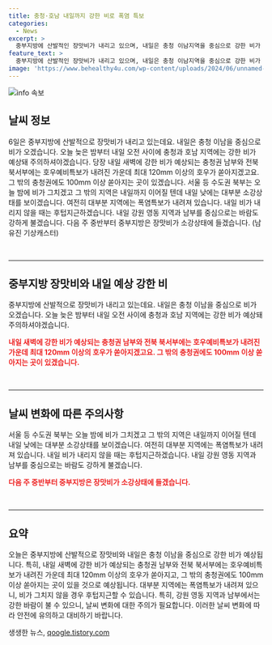 ```yaml
---
title: 충청·호남 내일까지 강한 비로 폭염 특보
categories:
  - News
excerpt: >
  중부지방에 산발적인 장맛비가 내리고 있으며, 내일은 충청 이남지역을 중심으로 강한 비가 예상됩니다. 충청과 호남 지역은 강한 비에 대비해야 하며, 특히 충청권 남부와 전북 북서부는 120mm 이상의 호우가 예상되어 호우예비특보가 발령될 것으로 보입니다. 폭염특보는 여전히 유지되고, 강원 영동 지역과 남부를 중심으로 바람이 강하게 불 것으로 예상됩니다. 내일부터 중부지방은 장맛비가 소강상태로 이어질 전망입니다.
feature_text: >
  중부지방에 산발적인 장맛비가 내리고 있으며, 내일은 충청 이남지역을 중심으로 강한 비가 예상됩니다. 충청과 호남 지역은 강한 비에 대비해야 하며, 특히 충청권 남부와 전북 북서부는 120mm 이상의 호우가 예상되어 호우예비특보가 발령될 것으로 보입니다. 폭염특보는 여전히 유지되고, 강원 영동 지역과 남부를 중심으로 바람이 강하게 불 것으로 예상됩니다. 내일부터 중부지방은 장맛비가 소강상태로 이어질 전망입니다.
image: 'https://www.behealthy4u.com/wp-content/uploads/2024/06/unnamed-file.png'
---
```


<p><img src="https://www.behealthy4u.com/wp-content/uploads/2024/06/unnamed-file.png" alt="info 속보" /></p>

<h2 data-ke-size="size26">날씨 정보</h2>

<p data-ke-size="size16">6일은 중부지방에 산발적으로 장맛비가 내리고 있는데요. 내일은 충청 이남을 중심으로 비가 오겠습니다. 오늘 늦은 밤부터 내일 오전 사이에 충청과 호남 지역에는 강한 비가 예상돼 주의하셔야겠습니다. 당장 내일 새벽에 강한 비가 예상되는 충청권 남부와 전북 북서부에는 호우예비특보가 내려진 가운데 최대 120mm 이상의 호우가 쏟아지겠고요. 그 밖의 충청권에도 100mm 이상 쏟아지는 곳이 있겠습니다. 서울 등 수도권 북부는 오늘 밤에 비가 그치겠고 그 밖의 지역은 내일까지 이어질 텐데 내일 낮에는 대부분 소강상태를 보이겠습니다. 여전히 대부분 지역에는 폭염특보가 내려져 있습니다. 내일 비가 내리지 않을 때는 후텁지근하겠습니다. 내일 강원 영동 지역과 남부를 중심으로는 바람도 강하게 불겠습니다. 다음 주 중반부터 중부지방은 장맛비가 소강상태에 들겠습니다. (남유진 기상캐스터)</p>

<p data-ke-size="size16">&nbsp;</p>

<hr>

<h2 data-ke-size="size26">중부지방 장맛비와 내일 예상 강한 비</h2>

<p data-ke-size="size16">중부지방에 산발적으로 장맛비가 내리고 있는데요. 내일은 충청 이남을 중심으로 비가 오겠습니다. 오늘 늦은 밤부터 내일 오전 사이에 충청과 호남 지역에는 강한 비가 예상돼 주의하셔야겠습니다.</p>

<p data-ke-size="size16"><b><span style="color: #ee2323;">내일 새벽에 강한 비가 예상되는 충청권 남부와 전북 북서부에는 호우예비특보가 내려진 가운데 최대 120mm 이상의 호우가 쏟아지겠고요. 그 밖의 충청권에도 100mm 이상 쏟아지는 곳이 있겠습니다.</span></b></p>

<p data-ke-size="size16">&nbsp;</p>

<hr>

<h2 data-ke-size="size26">날씨 변화에 따른 주의사항</h2>

<p data-ke-size="size16">서울 등 수도권 북부는 오늘 밤에 비가 그치겠고 그 밖의 지역은 내일까지 이어질 텐데 내일 낮에는 대부분 소강상태를 보이겠습니다. 여전히 대부분 지역에는 폭염특보가 내려져 있습니다. 내일 비가 내리지 않을 때는 후텁지근하겠습니다. 내일 강원 영동 지역과 남부를 중심으로는 바람도 강하게 불겠습니다.</p>

<p data-ke-size="size16"><b><span style="color: #ee2323;">다음 주 중반부터 중부지방은 장맛비가 소강상태에 들겠습니다.</span></b></p>

<p data-ke-size="size16">&nbsp;</p>

<hr>

<h2 data-ke-size="size26">요약</h2>

<p data-ke-size="size16">오늘은 중부지방에 산발적으로 장맛비와 내일은 충청 이남을 중심으로 강한 비가 예상됩니다. 특히, 내일 새벽에 강한 비가 예상되는 충청권 남부와 전북 북서부에는 호우예비특보가 내려진 가운데 최대 120mm 이상의 호우가 쏟아지고, 그 밖의 충청권에도 100mm 이상 쏟아지는 곳이 있을 것으로 예상됩니다. 대부분 지역에는 폭염특보가 내려져 있으니, 비가 그치지 않을 경우 후텁지근할 수 있습니다. 특히, 강원 영동 지역과 남부에서는 강한 바람이 불 수 있으니, 날씨 변화에 대한 주의가 필요합니다. 이러한 날씨 변화에 따라 안전에 유의하고 대비하기 바랍니다.</p>
생생한 뉴스, <a href="https://qoogle.tistory.com" rel="dofollow">qoogle.tistory.com</a>


